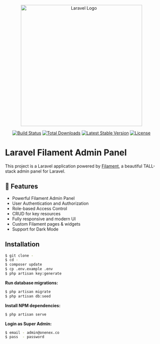 <p align="center"><a href="https://laravel.com" target="_blank"><img src="https://raw.githubusercontent.com/laravel/art/master/logo-lockup/5%20SVG/2%20CMYK/1%20Full%20Color/laravel-logolockup-cmyk-red.svg" width="400" alt="Laravel Logo"></a></p>

<p align="center">
<a href="https://github.com/laravel/framework/actions"><img src="https://github.com/laravel/framework/workflows/tests/badge.svg" alt="Build Status"></a>
<a href="https://packagist.org/packages/laravel/framework"><img src="https://img.shields.io/packagist/dt/laravel/framework" alt="Total Downloads"></a>
<a href="https://packagist.org/packages/laravel/framework"><img src="https://img.shields.io/packagist/v/laravel/framework" alt="Latest Stable Version"></a>
<a href="https://packagist.org/packages/laravel/framework"><img src="https://img.shields.io/packagist/l/laravel/framework" alt="License"></a>
</p>

# Laravel Filament Admin Panel

This project is a Laravel application powered by [Filament](https://filamentphp.com/), a beautiful TALL-stack admin panel for Laravel.

## 🚀 Features

- Powerful Filament Admin Panel
- User Authentication and Authorization
- Role-based Access Control
- CRUD for key resources 
- Fully responsive and modern UI
- Custom Filament pages & widgets
- Support for Dark Mode

## Installation

```bash
$ git clone -
$ cd -
$ composer update
$ cp .env.example .env
$ php artisan key:generate
```

**Run database migrations:**

```bash
$ php artisan migrate
$ php artisan db:seed
```
**Install NPM dependencies:**

```bash
$ php artisan serve
```

**Login as Super Admin:**

```bash
$ email - admin@onenex.co
$ pass  - password
```


